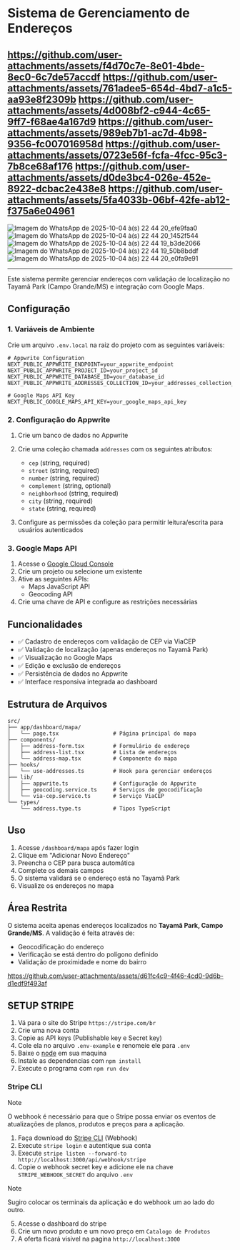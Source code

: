 # Sistema de Gerenciamento de Endereços

https://github.com/user-attachments/assets/f4d70c7e-8e01-4bde-8ec0-6c7de57accdf
https://github.com/user-attachments/assets/761adee5-654d-4bd7-a1c5-aa93e8f2309b
https://github.com/user-attachments/assets/4d008bf2-c944-4c65-9ff7-f68ae4a167d9
https://github.com/user-attachments/assets/989eb7b1-ac7d-4b98-9356-fc007016958d
https://github.com/user-attachments/assets/0723e56f-fcfa-4fcc-95c3-7b8ce68af176
https://github.com/user-attachments/assets/d0de3bc4-026e-452e-8922-dcbac2e438e8
https://github.com/user-attachments/assets/5fa4033b-06bf-42fe-ab12-f375a6e04961
---
![Imagem do WhatsApp de 2025-10-04 à(s) 22 44 20_efe9faa0](https://github.com/user-attachments/assets/db5de3f0-86d1-48eb-9ee7-e283e616b255)
![Imagem do WhatsApp de 2025-10-04 à(s) 22 44 20_1452f544](https://github.com/user-attachments/assets/54c0106e-c14c-426a-a4a8-3f24b3ca3494)
![Imagem do WhatsApp de 2025-10-04 à(s) 22 44 19_b3de2066](https://github.com/user-attachments/assets/2c81ff03-1ef4-4757-8d67-d49782ac5ed5)
![Imagem do WhatsApp de 2025-10-04 à(s) 22 44 19_50b8bddf](https://github.com/user-attachments/assets/6566455b-8533-42d8-8b1d-417325c529a8)
![Imagem do WhatsApp de 2025-10-04 à(s) 22 44 20_e0fa9e91](https://github.com/user-attachments/assets/4ed6d1e3-4ac4-49ae-b6f9-383d8a9c3d12)

---

Este sistema permite gerenciar endereços com validação de localização no Tayamã Park (Campo Grande/MS) e integração com Google Maps.

## Configuração

### 1. Variáveis de Ambiente

Crie um arquivo `.env.local` na raiz do projeto com as seguintes variáveis:

```env
# Appwrite Configuration
NEXT_PUBLIC_APPWRITE_ENDPOINT=your_appwrite_endpoint
NEXT_PUBLIC_APPWRITE_PROJECT_ID=your_project_id
NEXT_PUBLIC_APPWRITE_DATABASE_ID=your_database_id
NEXT_PUBLIC_APPWRITE_ADDRESSES_COLLECTION_ID=your_addresses_collection_id

# Google Maps API Key
NEXT_PUBLIC_GOOGLE_MAPS_API_KEY=your_google_maps_api_key
```

### 2. Configuração do Appwrite

1. Crie um banco de dados no Appwrite
2. Crie uma coleção chamada `addresses` com os seguintes atributos:
   - `cep` (string, required)
   - `street` (string, required)
   - `number` (string, required)
   - `complement` (string, optional)
   - `neighborhood` (string, required)
   - `city` (string, required)
   - `state` (string, required)

3. Configure as permissões da coleção para permitir leitura/escrita para usuários autenticados

### 3. Google Maps API

1. Acesse o [Google Cloud Console](https://console.cloud.google.com/)
2. Crie um projeto ou selecione um existente
3. Ative as seguintes APIs:
   - Maps JavaScript API
   - Geocoding API
4. Crie uma chave de API e configure as restrições necessárias

## Funcionalidades

- ✅ Cadastro de endereços com validação de CEP via ViaCEP
- ✅ Validação de localização (apenas endereços no Tayamã Park)
- ✅ Visualização no Google Maps
- ✅ Edição e exclusão de endereços
- ✅ Persistência de dados no Appwrite
- ✅ Interface responsiva integrada ao dashboard

## Estrutura de Arquivos

```
src/
├── app/dashboard/mapa/
│   └── page.tsx                 # Página principal do mapa
├── components/
│   ├── address-form.tsx         # Formulário de endereço
│   ├── address-list.tsx         # Lista de endereços
│   └── address-map.tsx          # Componente do mapa
├── hooks/
│   └── use-addresses.ts         # Hook para gerenciar endereços
├── lib/
│   ├── appwrite.ts              # Configuração do Appwrite
│   ├── geocoding.service.ts     # Serviços de geocodificação
│   └── via-cep.service.ts       # Serviço ViaCEP
└── types/
    └── address.type.ts          # Tipos TypeScript
```

## Uso

1. Acesse `/dashboard/mapa` após fazer login
2. Clique em "Adicionar Novo Endereço"
3. Preencha o CEP para busca automática
4. Complete os demais campos
5. O sistema validará se o endereço está no Tayamã Park
6. Visualize os endereços no mapa

## Área Restrita

O sistema aceita apenas endereços localizados no **Tayamã Park, Campo Grande/MS**. A validação é feita através de:

- Geocodificação do endereço
- Verificação se está dentro do polígono definido
- Validação de proximidade e nome do bairro 

https://github.com/user-attachments/assets/d61fc4c9-4f46-4cd0-9d6b-d1edf9f493af

## SETUP STRIPE

1. Vá para o site do Stripe `https://stripe.com/br`
2. Crie uma nova conta
3. Copie as API keys (Publishable key e Secret key)
4. Cole ela no arquivo `.env-example` e renomeie ele para `.env`
5. Baixe o [node](https://nodejs.org/pt/download) em sua maquina
5. Instale as dependencias com `npm install`
6. Execute o programa com `npm run dev`

### Stripe CLI

> [!NOTE]
> O webhook é necessário para que o Stripe possa enviar os eventos de atualizações de planos, produtos e preços para a aplicação.

1. Faça download do [Stripe CLI](https://docs.stripe.com/stripe-cli) (Webhook)
2. Execute `stripe login` e autentique sua conta
3. Execute `stripe listen --forward-to http://localhost:3000/api/webhook/stripe`
4. Copie o webhook secret key e adicione ele na chave `STRIPE_WEBHOOK_SECRET` do arquivo `.env`

> [!NOTE]
> Sugiro colocar os terminais da aplicação e do webhook um ao lado do outro.

5. Acesse o dashboard do stripe
6. Crie um novo produto e um novo preço em `Catalogo de Produtos`
7. A oferta ficará visivel na pagina `http://localhost:3000`
